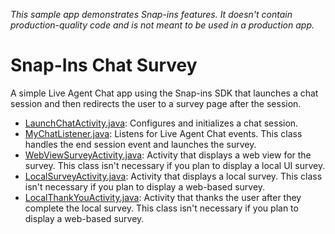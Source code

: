 _This sample app demonstrates Snap-ins features. It doesn't contain production-quality code and is not meant to be used in a production app._

# Snap-Ins Chat Survey

A simple Live Agent Chat app using the Snap-ins SDK that launches a chat session and then redirects the user to a survey page after the session.

* [LaunchChatActivity.java](./app/src/main/java/com/example/salesforce/SnapinsChatSurvey/LaunchChatActivity.java): Configures and initializes a chat session.
* [MyChatListener.java](./app/src/main/java/com/example/salesforce/SnapinsChatSurvey/MyChatListener.java): Listens for Live Agent Chat events. This class handles the end session event and launches the survey.
* [WebViewSurveyActivity.java](./app/src/main/java/com/example/salesforce/SnapinsChatSurvey/WebViewSurveyActivity.java): Activity that displays a web view for the survey. This class isn't necessary if you plan to display a local UI survey.
* [LocalSurveyActivity.java](./app/src/main/java/com/example/salesforce/SnapinsChatSurvey/LocalSurveyActivity.java): Activity that displays a local survey. This class isn't necessary if you plan to display a web-based survey.
* [LocalThankYouActivity.java](./app/src/main/java/com/example/salesforce/SnapinsChatSurvey/LocalThankYouActivity.java): Activity that thanks the user after they complete the local survey. This class isn't necessary if you plan to display a web-based survey.
